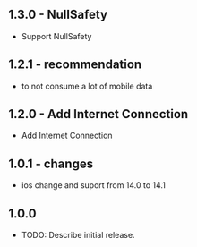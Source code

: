 ## 1.3.0 - NullSafety
* Support NullSafety
## 1.2.1 - recommendation
* to not consume a lot of mobile data
## 1.2.0 - Add Internet Connection
* Add Internet Connection
## 1.0.1 - changes
* ios change and suport from 14.0 to 14.1
## 1.0.0

* TODO: Describe initial release.
